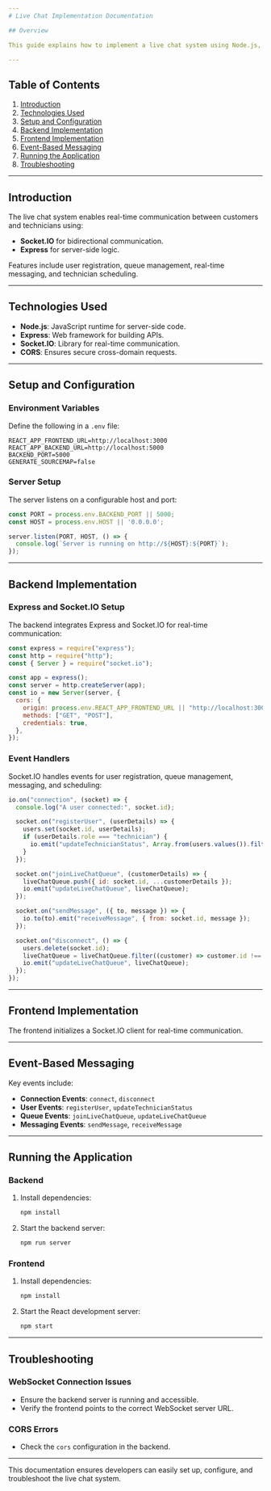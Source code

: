 ```yaml
---
# Live Chat Implementation Documentation

## Overview

This guide explains how to implement a live chat system using Node.js, Express, and Socket.IO. It includes server setup, client-side integration, event-based messaging, and environment configuration.

---
```


## Table of Contents

1. [Introduction](#introduction)
2. [Technologies Used](#technologies-used)
3. [Setup and Configuration](#setup-and-configuration)
4. [Backend Implementation](#backend-implementation)
5. [Frontend Implementation](#frontend-implementation)
6. [Event-Based Messaging](#event-based-messaging)
7. [Running the Application](#running-the-application)
8. [Troubleshooting](#troubleshooting)

---

## Introduction

The live chat system enables real-time communication between customers and technicians using:
- **Socket.IO** for bidirectional communication.
- **Express** for server-side logic.

Features include user registration, queue management, real-time messaging, and technician scheduling.

---

## Technologies Used

- **Node.js**: JavaScript runtime for server-side code.
- **Express**: Web framework for building APIs.
- **Socket.IO**: Library for real-time communication.
- **CORS**: Ensures secure cross-domain requests.

---

## Setup and Configuration

### Environment Variables

Define the following in a `.env` file:

```properties
REACT_APP_FRONTEND_URL=http://localhost:3000
REACT_APP_BACKEND_URL=http://localhost:5000
BACKEND_PORT=5000
GENERATE_SOURCEMAP=false

```

### Server Setup

The server listens on a configurable host and port:

```javascript
const PORT = process.env.BACKEND_PORT || 5000;
const HOST = process.env.HOST || '0.0.0.0';

server.listen(PORT, HOST, () => {
  console.log(`Server is running on http://${HOST}:${PORT}`);
});
```

---

## Backend Implementation

### Express and Socket.IO Setup

The backend integrates Express and Socket.IO for real-time communication:

```javascript
const express = require("express");
const http = require("http");
const { Server } = require("socket.io");

const app = express();
const server = http.createServer(app);
const io = new Server(server, {
  cors: {
    origin: process.env.REACT_APP_FRONTEND_URL || "http://localhost:3000",
    methods: ["GET", "POST"],
    credentials: true,
  },
});
```

### Event Handlers

Socket.IO handles events for user registration, queue management, messaging, and scheduling:

```javascript
io.on("connection", (socket) => {
  console.log("A user connected:", socket.id);

  socket.on("registerUser", (userDetails) => {
    users.set(socket.id, userDetails);
    if (userDetails.role === "technician") {
      io.emit("updateTechnicianStatus", Array.from(users.values()).filter(user => user.role === "technician"));
    }
  });

  socket.on("joinLiveChatQueue", (customerDetails) => {
    liveChatQueue.push({ id: socket.id, ...customerDetails });
    io.emit("updateLiveChatQueue", liveChatQueue);
  });

  socket.on("sendMessage", ({ to, message }) => {
    io.to(to).emit("receiveMessage", { from: socket.id, message });
  });

  socket.on("disconnect", () => {
    users.delete(socket.id);
    liveChatQueue = liveChatQueue.filter((customer) => customer.id !== socket.id);
    io.emit("updateLiveChatQueue", liveChatQueue);
  });
});
```

---

## Frontend Implementation

The frontend initializes a Socket.IO client for real-time communication.

---

## Event-Based Messaging

Key events include:

- **Connection Events**: `connect`, `disconnect`
- **User Events**: `registerUser`, `updateTechnicianStatus`
- **Queue Events**: `joinLiveChatQueue`, `updateLiveChatQueue`
- **Messaging Events**: `sendMessage`, `receiveMessage`

---

## Running the Application

### Backend

1. Install dependencies:
   ```bash
   npm install
   ```
2. Start the backend server:
   ```bash
   npm run server
   ```

### Frontend

1. Install dependencies:
   ```bash
   npm install
   ```
2. Start the React development server:
   ```bash
   npm start
   ```

---

## Troubleshooting

### WebSocket Connection Issues

- Ensure the backend server is running and accessible.
- Verify the frontend points to the correct WebSocket server URL.

### CORS Errors

- Check the `cors` configuration in the backend.

---

This documentation ensures developers can easily set up, configure, and troubleshoot the live chat system.

